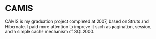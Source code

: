 
# CAMIS

CAMIS is my graduation project completed at 2007, based on Struts and Hibernate. I paid more attention to improve it such as pagination, session, and a simple cache mechanism of SQL2000.
